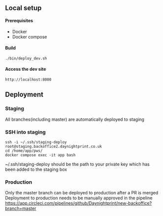 ## Local setup

#### Prerequisites
 - Docker
 - Docker compose

#### Build
```
./bin/deploy_dev.sh
```

#### Access the dev site
```
http://localhost:8000
```

## Deployment
### Staging
All branches(including master) are automatically deployed to staging

### SSH into staging
```
ssh -i ~/.ssh/staging-deploy root@staging.backoffice2.daynightprint.co.uk
cd /home/app/pws/
docker compose exec -it app bash
```
~/.ssh/staging-deploy should be the path to your private key which has been added to the staging box


### Production
Only the master branch can be deployed to production after a PR is merged
Deployment to production needs to be manually approved in the pipeline https://app.circleci.com/pipelines/github/Daynightprint/new-backoffice?branch=master


